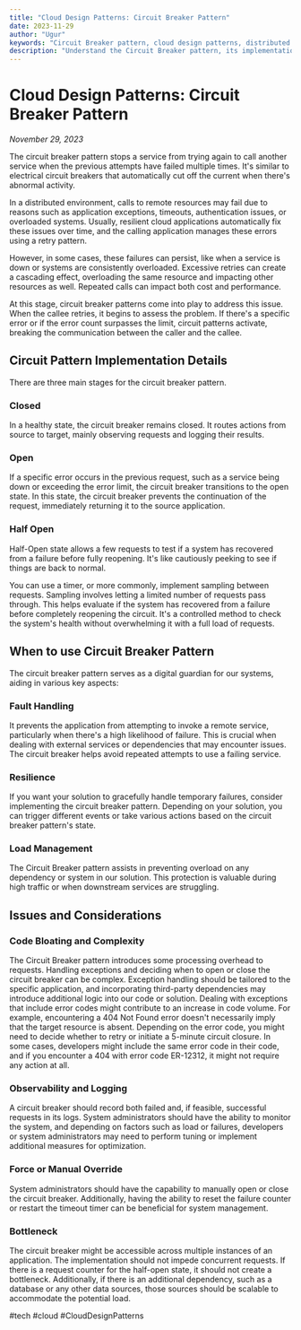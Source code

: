 ```yaml
---
title: "Cloud Design Patterns: Circuit Breaker Pattern"
date: 2023-11-29
author: "Ugur"
keywords: "Circuit Breaker pattern, cloud design patterns, distributed systems, fault tolerance, resiliency, Azure, AWS"
description: "Understand the Circuit Breaker pattern, its implementation, and how it improves resiliency in cloud-based distributed systems."
---
```

# Cloud Design Patterns: Circuit Breaker Pattern
*November 29, 2023*

The circuit breaker pattern stops a service from trying again to call another service when the previous attempts have failed multiple times. It's similar to electrical circuit breakers that automatically cut off the current when there's abnormal activity.

In a distributed environment, calls to remote resources may fail due to reasons such as application exceptions, timeouts, authentication issues, or overloaded systems. Usually, resilient cloud applications automatically fix these issues over time, and the calling application manages these errors using a retry pattern.

However, in some cases, these failures can persist, like when a service is down or systems are consistently overloaded. Excessive retries can create a cascading effect, overloading the same resource and impacting other resources as well. Repeated calls can impact both cost and performance.

At this stage, circuit breaker patterns come into play to address this issue. When the callee retries, it begins to assess the problem. If there's a specific error or if the error count surpasses the limit, circuit patterns activate, breaking the communication between the caller and the callee.

## Circuit Pattern Implementation Details

There are three main stages for the circuit breaker pattern.

### Closed

In a healthy state, the circuit breaker remains closed. It routes actions from source to target, mainly observing requests and logging their results.

### Open

If a specific error occurs in the previous request, such as a service being down or exceeding the error limit, the circuit breaker transitions to the open state. In this state, the circuit breaker prevents the continuation of the request, immediately returning it to the source application.

### Half Open

Half-Open state allows a few requests to test if a system has recovered from a failure before fully reopening. It's like cautiously peeking to see if things are back to normal.

You can use a timer, or more commonly, implement sampling between requests. Sampling involves letting a limited number of requests pass through. This helps evaluate if the system has recovered from a failure before completely reopening the circuit. It's a controlled method to check the system's health without overwhelming it with a full load of requests.

## When to use Circuit Breaker Pattern

The circuit breaker pattern serves as a digital guardian for our systems, aiding in various key aspects:

### Fault Handling

It prevents the application from attempting to invoke a remote service, particularly when there's a high likelihood of failure. This is crucial when dealing with external services or dependencies that may encounter issues. The circuit breaker helps avoid repeated attempts to use a failing service.

### Resilience

If you want your solution to gracefully handle temporary failures, consider implementing the circuit breaker pattern. Depending on your solution, you can trigger different events or take various actions based on the circuit breaker pattern's state.

### Load Management

The Circuit Breaker pattern assists in preventing overload on any dependency or system in our solution. This protection is valuable during high traffic or when downstream services are struggling.

## Issues and Considerations

### Code Bloating and Complexity

The Circuit Breaker pattern introduces some processing overhead to requests. Handling exceptions and deciding when to open or close the circuit breaker can be complex. Exception handling should be tailored to the specific application, and incorporating third-party dependencies may introduce additional logic into our code or solution. Dealing with exceptions that include error codes might contribute to an increase in code volume. For example, encountering a 404 Not Found error doesn't necessarily imply that the target resource is absent. Depending on the error code, you might need to decide whether to retry or initiate a 5-minute circuit closure. In some cases, developers might include the same error code in their code, and if you encounter a 404 with error code ER-12312, it might not require any action at all.

### Observability and Logging

A circuit breaker should record both failed and, if feasible, successful requests in its logs. System administrators should have the ability to monitor the system, and depending on factors such as load or failures, developers or system administrators may need to perform tuning or implement additional measures for optimization.

### Force or Manual Override

System administrators should have the capability to manually open or close the circuit breaker. Additionally, having the ability to reset the failure counter or restart the timeout timer can be beneficial for system management.

### Bottleneck

The circuit breaker might be accessible across multiple instances of an application. The implementation should not impede concurrent requests. If there is a request counter for the half-open state, it should not create a bottleneck. Additionally, if there is an additional dependency, such as a database or any other data sources, those sources should be scalable to accommodate the potential load.

#tech #cloud #CloudDesignPatterns
